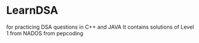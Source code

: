 # LearnDSA
for practicing DSA questions in C++ and JAVA
It contains solutions of Level 1 from NADOS from pepcoding
